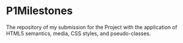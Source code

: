 # P1Milestones
The repository of my submission for the Project with the application of HTML5 semantics, media, CSS styles, and pseudo-classes.
